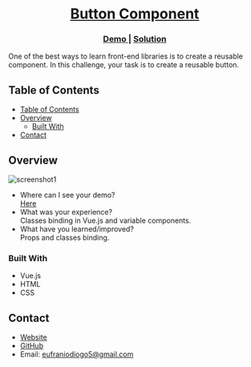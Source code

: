 <!-- Please update value in the {}  -->

<h1 align="center"><a href="https://eufraniodiogo.github.io/ButtonDesigns">Button Component</a></h1>
<div align="center">
  <h3>
    <a href="https://eufraniodiogo.github.io/ButtonDesigns">
      Demo
    </a>
    <span> | </span>
    <a href="https://github.com/EufranioDiogo/ButtonDesigns">
      Solution
    </a>
  </h3>
</div>

<p>One of the best ways to learn front-end libraries is to create a reusable component. In this challenge, your task is to create a reusable button.</p>

## Table of Contents

- [Table of Contents](#table-of-contents)
- [Overview](#overview)
  - [Built With](#built-with)
- [Contact](#contact)

## Overview

![screenshot1](imgs)

- Where can I see your demo?<br>
  [Here](https://eufraniodiogo.github.io/)
- What was your experience?<br>
  Classes binding in Vue.js and variable components.
- What have you learned/improved?<br>
  Props and classes binding.


### Built With

<!-- This section should list any major frameworks that you built your project using. Here are a few examples.-->

- Vue.js
- HTML
- CSS

## Contact

- [Website](https://eufraniodiogo.github.io)
- [GitHub](https://github.com/EufranioDiogo)
- Email: eufraniodiogo5@gmail.com
